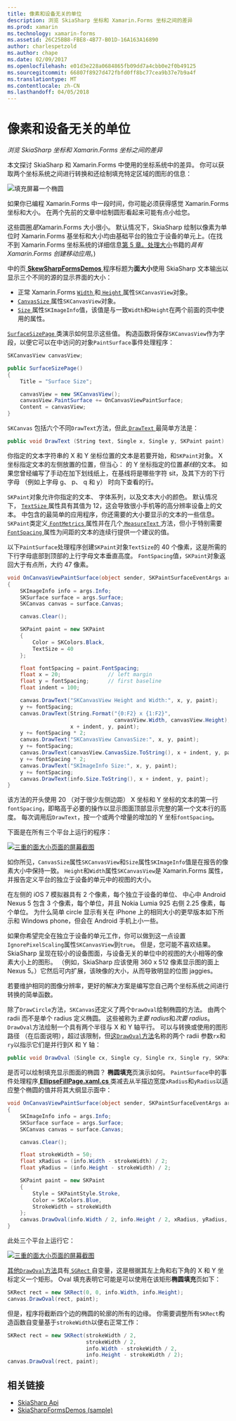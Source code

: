 ```yaml
---
title: 像素和设备无关的单位
description: 浏览 SkiaSharp 坐标和 Xamarin.Forms 坐标之间的差异
ms.prod: xamarin
ms.technology: xamarin-forms
ms.assetid: 26C25BB8-FBE8-4B77-B01D-16A163A16890
author: charlespetzold
ms.author: chape
ms.date: 02/09/2017
ms.openlocfilehash: e01d3e228a0684865fb09dd7a4cbb0e2f0b49125
ms.sourcegitcommit: 66807f8927d472fbfd0ff8bc77cea9b37e7b9a4f
ms.translationtype: MT
ms.contentlocale: zh-CN
ms.lasthandoff: 04/05/2018
---
```

# <a name="pixels-and-device-independent-units"></a>像素和设备无关的单位

_浏览 SkiaSharp 坐标和 Xamarin.Forms 坐标之间的差异_

本文探讨 SkiaSharp 和 Xamarin.Forms 中使用的坐标系统中的差异。 你可以获取两个坐标系统之间进行转换和还绘制填充特定区域的图形的信息：

![](pixels-images/screenfillexample.png "填充屏幕一个椭圆")

如果你已编程 Xamarin.Forms 中一段时间，你可能必须获得感觉 Xamarin.Forms 坐标和大小。 在两个先前的文章中绘制圆形看起来可能有点小给您。

这些圆圈*是*Xamarin.Forms 大小很小。 默认情况下，SkiaSharp 绘制以像素为单位时 Xamarin.Forms 基坐标和大小均由基础平台的独立于设备的单元上。(在找不到 Xamarin.Forms 坐标系统的详细信息[第 5 章。处理大小](~/xamarin-forms/creating-mobile-apps-xamarin-forms/summaries/chapter05.md)书籍的*具有 Xamarin.Forms 创建移动应用*。)

中的页[ **SkewSharpFormsDemos** ](https://developer.xamarin.com/samples/xamarin-forms/SkiaSharpForms/Demos/)程序标题为**面大小**使用 SkiaSharp 文本输出以显示三个不同的源的显示界面的大小：

- 正常 Xamarin.Forms [ `Width` ](https://developer.xamarin.com/api/property/Xamarin.Forms.VisualElement.Width/)和[ `Height` ](https://developer.xamarin.com/api/property/Xamarin.Forms.VisualElement.Height/)属性`SKCanvasView`对象。
- [ `CanvasSize` ](https://developer.xamarin.com/api/property/SkiaSharp.Views.Forms.SKCanvasView.CanvasSize/)属性`SKCanvasView`对象。
- [ `Size` ](https://developer.xamarin.com/api/property/SkiaSharp.SKImageInfo.Size/)属性`SKImageInfo`值，该值是与一致`Width`和`Height`在两个前面的页中使用的属性。

[ `SurfaceSizePage` ](https://github.com/xamarin/xamarin-forms-samples/blob/master/SkiaSharpForms/Demos/Demos/SkiaSharpFormsDemos/Basics/SurfaceSizePage.cs)类演示如何显示这些值。 构造函数将保存`SKCanvasView`作为字段，以便它可以在中访问的对象`PaintSurface`事件处理程序：

```csharp
SKCanvasView canvasView;

public SurfaceSizePage()
{
    Title = "Surface Size";

    canvasView = new SKCanvasView();
    canvasView.PaintSurface += OnCanvasViewPaintSurface;
    Content = canvasView;
}
```

`SKCanvas` 包括六个不同`DrawText`方法，但此[ `DrawText` ](https://developer.xamarin.com/api/member/SkiaSharp.SKCanvas.DrawText/p/System.String/System.Single/System.Single/SkiaSharp.SKPaint/)最简单方法是：

```csharp
public void DrawText (String text, Single x, Single y, SKPaint paint)
```

你指定的文本字符串的 X 和 Y 坐标位置的文本是若要开始，和`SKPaint`对象。 X 坐标指定文本的左侧放置的位置，但当心： 的 Y 坐标指定的位置*基线*的文本。 如果您曾经编写了手动在加下划线纸上，在基线将是哪些字符 sit，及其下方的下行字母 （例如上字母 g、 p、 q 和 y） 时向下查看的行。

`SKPaint`对象允许你指定的文本、 字体系列，以及文本大小的颜色。 默认情况下， [ `TextSize` ](https://developer.xamarin.com/api/property/SkiaSharp.SKPaint.TextSize/)属性具有其值为 12，这会导致很小手机等的高分辨率设备上的文本。 中包含的最简单的应用程序，你还需要的大小要显示的文本的一些信息。 `SKPaint`类定义[ `FontMetrics` ](https://developer.xamarin.com/api/property/SkiaSharp.SKPaint.FontMetrics/)属性并在几个[ `MeasureText` ](https://developer.xamarin.com/api/member/SkiaSharp.SKPaint.MeasureText/p/System.String/)方法，但小于特别需要[ `FontSpacing` ](https://developer.xamarin.com/api/property/SkiaSharp.SKPaint.FontSpacing/)属性为间距的文本的连续行提供一个建议的值。

以下`PaintSurface`处理程序创建`SKPaint`对象`TextSize`的 40 个像素，这是所需的下行字母底部到顶部的上行字母文本垂直高度。 `FontSpacing`值，`SKPaint`对象返回大于有点所，大约 47 像素。

```csharp
void OnCanvasViewPaintSurface(object sender, SKPaintSurfaceEventArgs args)
{
    SKImageInfo info = args.Info;
    SKSurface surface = args.Surface;
    SKCanvas canvas = surface.Canvas;

    canvas.Clear();

    SKPaint paint = new SKPaint
    {
        Color = SKColors.Black,
        TextSize = 40
    };

    float fontSpacing = paint.FontSpacing;
    float x = 20;               // left margin
    float y = fontSpacing;      // first baseline
    float indent = 100;

    canvas.DrawText("SKCanvasView Height and Width:", x, y, paint);
    y += fontSpacing;
    canvas.DrawText(String.Format("{0:F2} x {1:F2}",
                                  canvasView.Width, canvasView.Height),
                    x + indent, y, paint);
    y += fontSpacing * 2;
    canvas.DrawText("SKCanvasView CanvasSize:", x, y, paint);
    y += fontSpacing;
    canvas.DrawText(canvasView.CanvasSize.ToString(), x + indent, y, paint);
    y += fontSpacing * 2;
    canvas.DrawText("SKImageInfo Size:", x, y, paint);
    y += fontSpacing;
    canvas.DrawText(info.Size.ToString(), x + indent, y, paint);
}
```

该方法的开头使用 20 （对于很少左侧边距） X 坐标和 Y 坐标的文本的第一行`fontSpacing`，即略高于必要的操作以显示图面顶部显示完整的第一个文本行的高度。 每次调用后`DrawText`，按一个或两个增量的增加的 Y 坐标`fontSpacing`。

下面是在所有三个平台上运行的程序：

[![](pixels-images/surfacesize-small.png "三重的面大小页面的屏幕截图")](pixels-images/surfacesize-large.png#lightbox "面大小页面的三个屏幕截图")

如你所见，`CanvasSize`属性`SKCanvasView`和`Size`属性`SKImageInfo`值是在报告的像素大小中保持一致。 `Height`和`Width`属性`SKCanvasView`是 Xamarin.Forms 属性，并报告定义平台的独立于设备的单元中的视图的大小。

在左侧的 iOS 7 模拟器具有 2 个像素，每个独立于设备的单位、 中心中 Android Nexus 5 包含 3 个像素，每个单位，并且 Nokia Lumia 925 右侧 2.25 像素，每个单位。 为什么简单 circle 显示有关在 iPhone 上的相同大小的更早版本如下所示和 Windows phone，但会在 Android 手机上小一些。

如果你希望完全在独立于设备的单元工作，你可以做到这一点设置`IgnorePixelScaling`属性`SKCanvasView`到`true`。 但是，您可能不喜欢结果。 SkiaSharp 呈现在较小的设备图面，与设备无关的单位中的视图的大小相等的像素大小上的图形。 （例如，SkiaSharp 应该使用 360 x 512 像素显示图的面上 Nexus 5。）它然后可内扩展，该映像的大小，从而导致明显的位图 jaggies。

若要维护相同的图像分辨率，更好的解决方案是编写您自己两个坐标系统之间进行转换的简单函数。

除了`DrawCircle`方法，`SKCanvas`还定义了两个`DrawOval`绘制椭圆的方法。 由两个 radii 而不是单个 radius 定义椭圆。 这些被称为*主要 radius*和*次要 radius*。 `DrawOval`方法绘制一个具有两个半径与 X 和 Y 轴平行。 可以与转换或使用的图形路径 （在后面说明），超过该限制，但[这`DrawOval`方法](https://developer.xamarin.com/api/member/SkiaSharp.SKCanvas.DrawOval/p/System.Single/System.Single/System.Single/System.Single/SkiaSharp.SKPaint/)名称的两个 radii 参数`rx`和`ry`以指示它们是并行到X 和 Y 轴：

```csharp
public void DrawOval (Single cx, Single cy, Single rx, Single ry, SKPaint paint)
```

是否可以绘制填充显示图面的椭圆？ **椭圆填充**页演示如何。 `PaintSurface`中的事件处理程序[ **EllipseFillPage.xaml.cs** ](https://github.com/xamarin/xamarin-forms-samples/blob/master/SkiaSharpForms/Demos/Demos/SkiaSharpFormsDemos/Basics/EllipseFillPage.xaml.cs)类减去从半描边宽度`xRadius`和`yRadius`以适应整个椭圆的值并将其大纲显示面中：

```csharp
void OnCanvasViewPaintSurface(object sender, SKPaintSurfaceEventArgs args)
{
    SKImageInfo info = args.Info;
    SKSurface surface = args.Surface;
    SKCanvas canvas = surface.Canvas;

    canvas.Clear();

    float strokeWidth = 50;
    float xRadius = (info.Width - strokeWidth) / 2;
    float yRadius = (info.Height - strokeWidth) / 2;

    SKPaint paint = new SKPaint
    {
        Style = SKPaintStyle.Stroke,
        Color = SKColors.Blue,
        StrokeWidth = strokeWidth
    };
    canvas.DrawOval(info.Width / 2, info.Height / 2, xRadius, yRadius, paint);
}
```

此处三个平台上运行它：

[![](pixels-images/ellipsefill-small.png "三重的面大小页面的屏幕截图")](pixels-images/ellipsefill-large.png#lightbox "面大小页面的三个屏幕截图")

[其他`DrawOval`方法](https://developer.xamarin.com/api/member/SkiaSharp.SKCanvas.DrawOval/p/SkiaSharp.SKRect/SkiaSharp.SKPaint/)具有[ `SGRect` ](https://developer.xamarin.com/api/type/SkiaSharp.SKRect/)自变量，这是根据其左上角和右下角的 X 和 Y 坐标定义一个矩形。 Oval 填充表明它可能是可以使用在该矩形**椭圆填充**页如下：

```csharp
SKRect rect = new SKRect(0, 0, info.Width, info.Height);
canvas.DrawOval(rect, paint);
```

但是，程序将截断四个边的椭圆的轮廓的所有的边缘。 你需要调整所有`SKRect`构造函数自变量基于`strokeWidth`以便右正常工作：

```csharp
SKRect rect = new SKRect(strokeWidth / 2,
                         strokeWidth / 2,
                         info.Width - strokeWidth / 2,
                         info.Height - strokeWidth / 2);
canvas.DrawOval(rect, paint);
```


## <a name="related-links"></a>相关链接

- [SkiaSharp Api](https://developer.xamarin.com/api/root/SkiaSharp/)
- [SkiaSharpFormsDemos (sample)](https://developer.xamarin.com/samples/xamarin-forms/SkiaSharpForms/Demos/)
